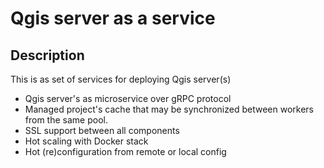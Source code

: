 # Qgis server as a service

## Description

This is as set of services for deploying Qgis server(s)

- Qgis server's as microservice over gRPC protocol
- Managed project's cache that may be synchronized between workers from the same pool.
- SSL support between all components
- Hot scaling with Docker stack
- Hot (re)configuration from remote or local config

